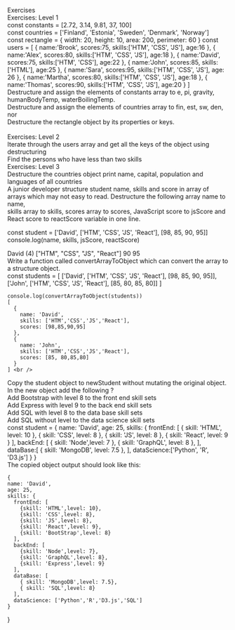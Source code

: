 Exercises  <br />
Exercises: Level 1 <br />
const constants = [2.72, 3.14, 9.81, 37, 100] <br />
const countries = ['Finland', 'Estonia', 'Sweden', 'Denmark', 'Norway'] <br />
const rectangle = {
  width: 20,
  height: 10,
  area: 200,
  perimeter: 60
}
const users = [
{
  name:'Brook',
  scores:75,
  skills:['HTM', 'CSS', 'JS'],
  age:16
},
{
  name:'Alex',
  scores:80,
  skills:['HTM', 'CSS', 'JS'],
  age:18
},
{
  name:'David',
  scores:75,
  skills:['HTM', 'CSS'],
  age:22
},
{
  name:'John',
  scores:85,
  skills:['HTML'],
  age:25
},
{
  name:'Sara',
  scores:95,
  skills:['HTM', 'CSS', 'JS'],
  age: 26
},
{
  name:'Martha',
  scores:80,
  skills:['HTM', 'CSS', 'JS'],
  age:18
},
{
  name:'Thomas',
  scores:90,
  skills:['HTM', 'CSS', 'JS'],
  age:20
}
] <br />
Destructure and assign the elements of constants array to e, pi, gravity, humanBodyTemp, waterBoilingTemp. <br />
Destructure and assign the elements of countries array to fin, est, sw, den, nor <br /> 
Destructure the rectangle object by its properties or keys. <br /> <br />
Exercises: Level 2 <br />
Iterate through the users array and get all the keys of the object using destructuring <br />
Find the persons who have less than two skills <br />
Exercises: Level 3 <br />
Destructure the countries object print name, capital, population and languages of all countries <br />
A junior developer structure student name, skills and score in array of arrays which may not easy to read. Destructure the following array name to name, <br />  skills array to skills, scores array to scores, JavaScript score to jsScore and React score to reactScore variable in one line. <br />

  const student = ['David', ['HTM', 'CSS', 'JS', 'React'], [98, 85, 90, 95]]
  console.log(name, skills, jsScore, reactScore) 
  
David (4) ["HTM", "CSS", "JS", "React"] 90 95 <br /> 
Write a function called convertArrayToObject which can convert the array to a structure object. <br />
    const students = [
        ['David', ['HTM', 'CSS', 'JS', 'React'], [98, 85, 90, 95]],
        ['John', ['HTM', 'CSS', 'JS', 'React'], [85, 80, 85, 80]]
      ]

    console.log(convertArrayToObject(students))
    [
      {
        name: 'David',
        skills: ['HTM','CSS','JS','React'],
        scores: [98,85,90,95]
      },
      {
        name: 'John',
        skills: ['HTM','CSS','JS','React'],
        scores: [85, 80,85,80]
      }
    ] <br />
Copy the student object to newStudent without mutating the original object. In the new object add the following ? <br />
Add Bootstrap with level 8 to the front end skill sets <br />
Add Express with level 9 to the back end skill sets <br />
Add SQL with level 8 to the data base skill sets <br />
Add SQL without level to the data science skill sets <br />
    const student = {
      name: 'David',
      age: 25,
      skills: {
        frontEnd: [
          { skill: 'HTML', level: 10 },
          { skill: 'CSS', level: 8 },
          { skill: 'JS', level: 8 },
          { skill: 'React', level: 9 }
        ],
        backEnd: [
          { skill: 'Node',level: 7 },
          { skill: 'GraphQL', level: 8 },
        ],
        dataBase:[
          { skill: 'MongoDB', level: 7.5 },
        ],
        dataScience:['Python', 'R', 'D3.js']
      }
    } <br />
The copied object output should look like this: <br />

    {
    name: 'David',
    age: 25,
    skills: {
      frontEnd: [
        {skill: 'HTML',level: 10},
        {skill: 'CSS',level: 8},
        {skill: 'JS',level: 8},
        {skill: 'React',level: 9},
        {skill: 'BootStrap',level: 8}
      ],
      backEnd: [
        {skill: 'Node',level: 7},
        {skill: 'GraphQL',level: 8},
        {skill: 'Express',level: 9}
      ],
      dataBase: [
        { skill: 'MongoDB',level: 7.5},
        { skill: 'SQL',level: 8}
      ],
      dataScience: ['Python','R','D3.js','SQL']
    }
  } <br />

